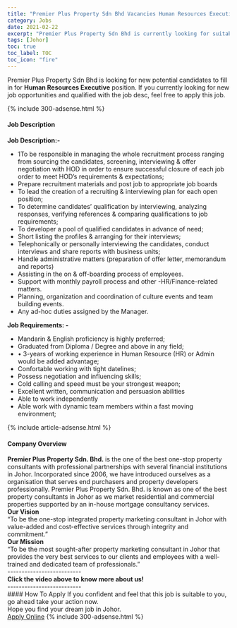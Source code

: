 ```yaml
---
title: "Premier Plus Property Sdn Bhd Vacancies Human Resources Executive" 
category: Jobs 
date: 2021-02-22 
excerpt: "Premier Plus Property Sdn Bhd is currently looking for suitable person to fill in the Human Resources Executive which based in Johor" 
tags: [Johor] 
toc: true 
toc_label: TOC 
toc_icon: "fire" 
--- 
```


<p>Premier Plus Property Sdn Bhd is looking for new potential candidates to fill in for <b>Human Resources Executive</b> position. If you currently looking for new job opportunities and qualified with the job desc, feel free to apply this job.
</p>{% include 300-adsense.html %} 
<div><div><h4>Job Description</h4></div><div><div><span><div><div><strong>Job Description:-</strong></div><ul><li>1To be responsible in managing the whole recruitment process ranging from sourcing the candidates, screening, interviewing &amp; offer negotiation with HOD in order to ensure successful closure of each job order to meet HOD&#8217;s requirements &amp; expectations;</li><li>Prepare recruitment materials and post job to appropriate job boards</li><li>To lead the creation of a recruiting &amp; interviewing plan for each open position;</li><li>To determine candidates&#8217; qualification by interviewing, analyzing responses, verifying references &amp; comparing qualifications to job requirements;</li><li>To developer a pool of qualified candidates in advance of need;</li><li>Short listing the profiles &amp; arranging for their interviews;</li><li>Telephonically or personally interviewing the candidates, conduct interviews and share reports with business units;</li><li>Handle administrative matters (preparation of offer letter, memorandum and reports)</li><li>Assisting in the on &amp; off-boarding process of employees.</li><li>Support with monthly payroll process and other -HR/Finance-related matters.</li><li>Planning, organization and coordination of culture events and team building events.</li><li>Any ad-hoc duties assigned by the Manager.</li></ul><div><strong>Job Requirements: -</strong></div><ul><li>Mandarin &amp; English proficiency is highly preferred;</li><li>Graduated from Diploma / Degree and above in any field;</li><li>&#8226; 3-years of working experience in Human Resource (HR) or Admin would be added advantage;</li><li>Confortable working with tight datelines;</li><li>Possess negotiation and influencing skills;</li><li>Cold calling and speed must be your strongest weapon;</li><li>Excellent written, communication and persuasion abilities</li><li>Able to work independently</li><li>Able work with dynamic team members within a fast moving environment;</li></ul></div></span></div></div></div> 
{% include article-adsense.html %} 
<div><div><h4>Company Overview</h4></div><div><div><span><div><div>
<div>
<strong>Premier Plus Property Sdn. Bhd.&#160;</strong>is the one of the best one-stop property consultants with professional partnerships with several financial institutions in Johor. Incorporated since 2006, we have introduced ourselves as a organisation that serves end purchasers and property developers professionally. Premier Plus Property Sdn. Bhd. is known as one of the best property consultants in Johor as we market residential and commercial properties supported by an in-house mortgage consultancy services.</div>
<div>
<strong>Our Vision</strong></div>
<div>
		&#8220;To be the one-stop integrated property marketing consultant in Johor with value-added and cost-effective services through integrity and commitment.&#8221;</div>
<div>
<strong>Our Mission</strong></div>
<div>
		&#8220;To be the most sought-after property marketing consultant in Johor that provides the very best services to our clients and employees with a well-trained and dedicated team of professionals.&#8221;</div>
<div>
		--------------------------</div>
<div>
<strong>Click the video above to know more about us!</strong></div>
<div>
<div>
			--------------------------</div>
</div>
</div></div></span></div></div></div> 
#### How To Apply 
If you confident and feel that this job is suitable to you, go ahead take your action now. <br/> 
Hope you find your dream job in Johor. <br/> 
<a href="https://www.jobstreet.com.my/en/job/human-resources-executive-4487023?jobId=jobstreet-my-job-4487023&" class="btn btn--info" target="_blank" rel="nofollow noopenner">Apply Online</a> 
{% include 300-adsense.html %} 